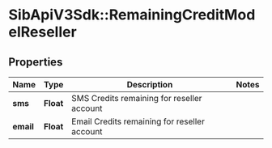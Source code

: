 # SibApiV3Sdk::RemainingCreditModelReseller

## Properties
Name | Type | Description | Notes
------------ | ------------- | ------------- | -------------
**sms** | **Float** | SMS Credits remaining for reseller account | 
**email** | **Float** | Email Credits remaining for reseller account | 


